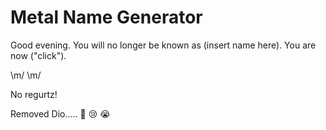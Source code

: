 # Metal Name Generator

Good evening.  You will no longer be known as (insert name here).  You are now ("click").  

\m/ \m/

No regurtz! 

Removed Dio.....  🥺 😢 😭